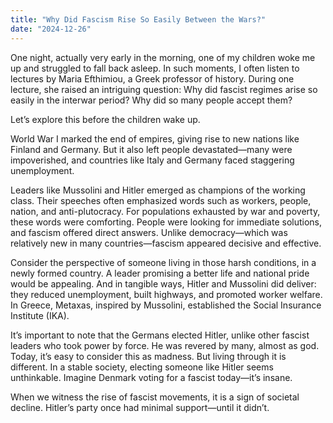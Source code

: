 ```yaml
---
title: "Why Did Fascism Rise So Easily Between the Wars?"
date: "2024-12-26"
---
```


One night, actually very early in the morning, one of my children woke me up and struggled to fall back asleep. In such moments, I often listen to lectures by Maria Efthimiou, a Greek professor of history. 
During one lecture, she raised an intriguing question: Why did fascist regimes arise so easily in the interwar period? Why did so many people accept them?

Let’s explore this before the children wake up.

World War I marked the end of empires, giving rise to new nations like Finland and Germany. But it also left people devastated—many were impoverished, and countries like Italy and Germany faced staggering unemployment.

Leaders like Mussolini and Hitler emerged as champions of the working class. Their speeches often emphasized words such as workers, people, nation, and anti-plutocracy. For populations exhausted by war and poverty, these words were comforting. People were looking for immediate solutions, and fascism offered direct answers. Unlike democracy—which was relatively new in many countries—fascism appeared decisive and effective.

Consider the perspective of someone living in those harsh conditions, in a newly formed country. A leader promising a better life and national pride would be appealing. And in tangible ways, Hitler and Mussolini did deliver: they reduced unemployment, built highways, and promoted worker welfare. In Greece, Metaxas, inspired by Mussolini, established the Social Insurance Institute (IKA).

It’s important to note that the Germans elected Hitler, unlike other fascist leaders who took power by force. He was revered by many, almost as god. Today, it’s easy to consider this as madness. But living through it is different. In a stable society, electing someone like Hitler seems unthinkable. Imagine Denmark voting for a fascist today—it’s insane.

When we witness the rise of fascist movements, it is a sign of societal decline. Hitler’s party once had minimal support—until it didn’t.
